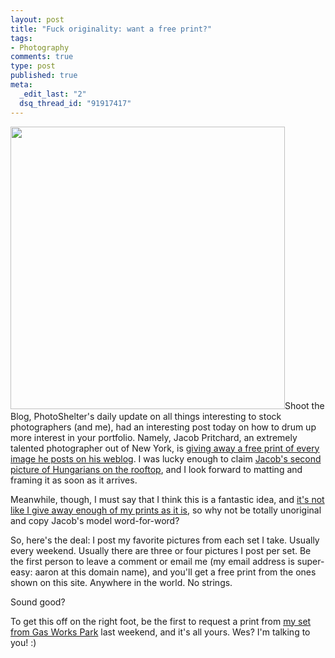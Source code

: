 ```yaml
--- 
layout: post
title: "Fuck originality: want a free print?"
tags: 
- Photography
comments: true
type: post
published: true
meta: 
  _edit_last: "2"
  dsq_thread_id: "91917417"
---
```

<a href="http://brethorsting.com/blog/wp-content/uploads/2008/08/collection.jpg"><img class="alignright size-full wp-image-704" title="collection" src="http://brethorsting.com/blog/wp-content/uploads/2008/08/collection.jpg" alt="" width="439" height="452" /></a>Shoot the Blog, PhotoShelter's daily update on all things interesting to stock photographers (and me), had an interesting post today on how to drum up more interest in your portfolio. Namely, Jacob Pritchard, an extremely talented photographer out of New York, is <a href="http://blog.photoshelter.com/2008/08/jacob-pritchard-and-the-free-print.html">giving away a free print of every image he posts on his weblog</a>. I was lucky enough to claim <a href="http://www.jacobpritchard.net/journals/2008/06/22/hungarians-on-the-rooftop/">Jacob's second picture of Hungarians on the rooftop</a>, and I look forward to matting and framing it as soon as it arrives. 

Meanwhile, though, I must say that I think this is a fantastic idea, and <a href="http://blogs.msdn.com/johnmont/archive/2008/06/30/art.aspx#comments">it's not like I give away enough of my prints as it is</a>, so why not be totally unoriginal and copy Jacob's model word-for-word?

So, here's the deal: I post my favorite pictures from each set I take. Usually every weekend. Usually there are three or four pictures I post per set. Be the first person to leave a comment or email me (my email address is super-easy: aaron at this domain name), and you'll get a free print from the ones shown on this site. Anywhere in the world. No strings.

Sound good? 

To get this off on the right foot, be the first to request a print from <a href="http://brethorsting.com/blog/2008/08/10/photos-from-gas-works/">my set from Gas Works Park</a> last weekend, and it's all yours. Wes? I'm talking to you! :)
